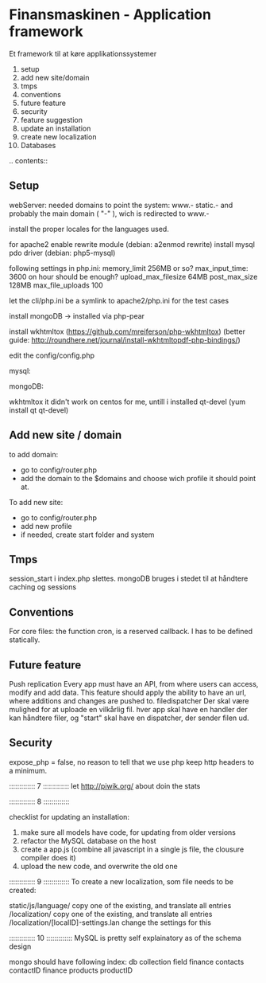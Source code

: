 Finansmaskinen - Application framework
======================================

Et framework til at køre applikationssystemer

1. setup
2. add new site/domain
3. tmps
4. conventions
5. future feature
6. security
7. feature suggestion
8. update an installation
9. create new localization
10. Databases

.. contents::

Setup
-----
webServer:
needed domains to point the system:
	www.-
	static.-
	and probably the main domain ( "-" ), wich is redirected to www.-

install the proper locales for the languages used.

for apache2
enable rewrite module (debian: a2enmod rewrite)
install mysql pdo driver (debian: php5-mysql)

following settings in php.ini:
	memory_limit 256MB or so?
	max_input_time: 3600 on hour should be enough?
	upload_max_filesize 64MB
	post_max_size 128MB
	max_file_uploads 100
	

let the cli/php.ini be a symlink to apache2/php.ini for the test cases

install mongoDB -> installed via php-pear

install wkhtmltox (https://github.com/mreiferson/php-wkhtmltox) (better guide: http://roundhere.net/journal/install-wkhtmltopdf-php-bindings/)



edit the config/config.php

mysql:

mongoDB:

wkhtmltox
it didn't work on centos for me, untill i installed qt-devel (yum install qt qt-devel)

Add new site / domain
---------------------

to add domain:

 - go to config/router.php
 - add the domain to the $domains and choose wich profile it should point at.
 
To add new site:

 - go to config/router.php
 - add new profile
 - if needed, create start folder and system
 
 
Tmps
----

session_start i index.php slettes. mongoDB bruges i stedet til at håndtere caching og sessions

Conventions
-----------

For core files:
	the function cron, is a reserved callback. I has to be defined statically.
	
Future feature
--------------

Push replication
	Every app must have an API, from where users can access, modify and add
	data. This feature should apply the ability to have an url, where additions
	and changes are pushed to.
filedispatcher
	Der skal være mulighed for at uploade en vilkårlig fil. hver app skal have
	en handler der kan håndtere filer, og "start" skal have en dispatcher, 
	der sender filen ud.
	
Security
--------

expose_php = false, no reason to tell that we use php
keep http headers to a minimum.

::::::::::::: 7 :::::::::::::
let http://piwik.org/ about doin the stats

::::::::::::: 8 :::::::::::::

checklist for updating an installation:
1. make sure all models have code, for updating from older versions
2. refactor the MySQL database on the host
3. create a app.js (combine all javascript in a single js file, the clousure compiler does it)
4. upload the new code, and overwrite the old one

::::::::::::: 9 :::::::::::::
To create a new localization, som file needs to be created:

static/js/language/ copy one of the existing, and translate all entries
/localization/      copy one of the existing, and translate all entries
/localization/[localID]-settings.lan change the settings for this


::::::::::::: 10 :::::::::::::
MySQL is pretty self explainatory as of the schema design

mongo should have following index:
db          collection      field
finance     contacts        contactID
finance     products        productID
